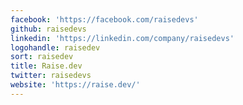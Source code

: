 ```yaml
---
facebook: 'https://facebook.com/raisedevs'
github: raisedevs
linkedin: 'https://linkedin.com/company/raisedevs'
logohandle: raisedev
sort: raisedev
title: Raise.dev
twitter: raisedevs
website: 'https://raise.dev/'
---
```


